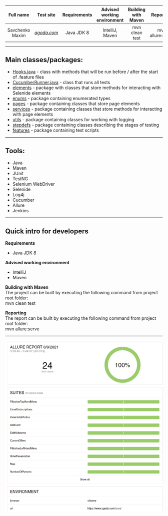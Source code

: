 ##
| Full name | Test site | Requirements | Advised working environment | Building with Maven | Reporting
|:----:|:----:|:----:|:----:|:----:|:----:
| Savchenko Maxim | [*agoda.com*](https://www.agoda.com/) | Java JDK 8 | IntelliJ, Maven | mvn clean test | mvn allure:serve |
***
## **Main classes/packages:**
* [Hooks.java](src/test/java/hooks/Hooks.java) - class with methods that will be run before / after the start of .feature files
* [CucumberRunner.java](src/test/java/runner/CucumberRunner.java) - class that runs all tests
* [elements](src/main/java/elements/) - package with classes that store methods for interacting with Selenide elements
* [enums](src/main/java/enums/) - package containing enumerated types
* [pages](src/main/java/pages/) - package containing classes that store page elements
* [services](src/main/java/services/) - package containing classes that store methods for interacting with page elements
* [utils](src/main/java/utils/) - package containing classes for working with logging
* [stepdefs](src/test/java/stepdefs/pages/) - package containing classes describing the stages of testing
* [features](src/test/resources/features/) - package containing test scripts
***
## **Tools:**
* Java
* Maven
* JUnit
* TestNG
* Selenium WebDriver
* Selenide
* Log4j
* Cucumber
* Allure
* Jenkins
***
## Quick intro for developers
**Requirements**
* Java JDK 8

**Advised working environment**
* IntelliJ
* Maven

**Building with Maven**<br/>
The project can be built by executing the following command from project root folder:
<br/>mvn clean test

**Reporting**<br/>
The report can be built by executing the following command from project root folder:
<br/>mvn allure:serve
***
![allure](/Screenshot_164.jpg)
